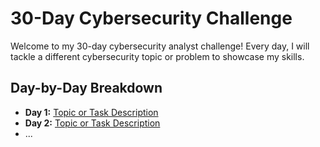 # 30-Day Cybersecurity Challenge

Welcome to my 30-day cybersecurity analyst challenge! Every day, I will tackle a different cybersecurity topic or problem to showcase my skills.

## Day-by-Day Breakdown
- **Day 1:** [Topic or Task Description](./Day-01)
- **Day 2:** [Topic or Task Description](./Day-02)
- ...
